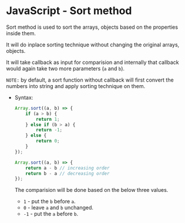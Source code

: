 # JavaScript - Sort method

Sort method is used to sort the arrays, objects based on the properties inside them.

It will do inplace sorting technique without changing the original arrays, objects.

It will take callback as input for comparision and internally that callback would again take two more parameters (`a` and `b`).

`NOTE:` by default, a sort function without callback will first convert the numbers into string and apply sorting technique on them. 

* Syntax:
    ```javascript
    Array.sort((a, b) => {
        if (a > b) {
            return 1;
        } else if (b > a) {
            return -1;
        } else {
            return 0;
        }
    });
    ```

    ```javascript
    Array.sort((a, b) => {
        return a - b // increasing order
        return b - a // decreasing order
    });
    ```

    The comparision will be done based on the below three values.
    * `1` - put the `b` before `a`.
    * `0` - leave `a` and `b` unchanged.
    * `-1` - put the `a` before `b`.